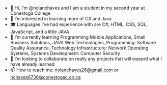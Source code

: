 - 👋 Hi, I’m @nolanchaves and I am a student in my second year at Conestoga College
- 👀 I’m interested in learning more of C# and Java
- 🎓 Languages I've had experience with are C#, HTML, CSS, SQL, JavaScript, and a little JAVA
- 🌱 I’m currently learning Programming Mobile Applications, Small Business Solutions, JAVA Web Technologies, Programming: Software Quality Assurance, Technology Infrastructure: Network Operating Systems, Systems Development: Computer Security
- 💞️ I’m looking to collaborate on really any projects that will expand what I have already learned
- 📫 How to reach me: nolanchaves26@gmail.com or nchaves6736@conestogac.on.ca
